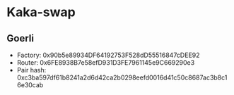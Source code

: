 # Kaka-swap

## Goerli

- Factory: 0x90b5e89934DF64192753F528dD55516847cDEE92
- Router: 0x6FE8938B7e58efD931D3FE7961145e9C669290e3
- Pair hash: 0xc3ba597df61b8241a2d6d42ca2b0298eefd0016d41c50c8687ac3b8c16e30cab
